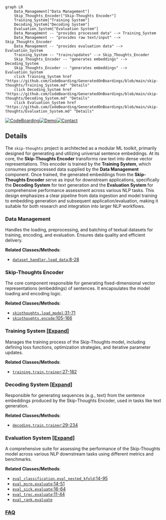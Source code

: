 ```mermaid
graph LR
    Data_Management["Data Management"]
    Skip_Thoughts_Encoder["Skip-Thoughts Encoder"]
    Training_System["Training System"]
    Decoding_System["Decoding System"]
    Evaluation_System["Evaluation System"]
    Data_Management -- "provides processed data" --> Training_System
    Data_Management -- "provides raw text/input" --> Skip_Thoughts_Encoder
    Data_Management -- "provides evaluation data" --> Evaluation_System
    Training_System -- "trains/updates" --> Skip_Thoughts_Encoder
    Skip_Thoughts_Encoder -- "generates embeddings" --> Decoding_System
    Skip_Thoughts_Encoder -- "generates embeddings" --> Evaluation_System
    click Training_System href "https://github.com/CodeBoarding/GeneratedOnBoardings/blob/main/skip-thoughts/Training_System.md" "Details"
    click Decoding_System href "https://github.com/CodeBoarding/GeneratedOnBoardings/blob/main/skip-thoughts/Decoding_System.md" "Details"
    click Evaluation_System href "https://github.com/CodeBoarding/GeneratedOnBoardings/blob/main/skip-thoughts/Evaluation_System.md" "Details"
```

[![CodeBoarding](https://img.shields.io/badge/Generated%20by-CodeBoarding-9cf?style=flat-square)](https://github.com/CodeBoarding/GeneratedOnBoardings)[![Demo](https://img.shields.io/badge/Try%20our-Demo-blue?style=flat-square)](https://www.codeboarding.org/demo)[![Contact](https://img.shields.io/badge/Contact%20us%20-%20contact@codeboarding.org-lightgrey?style=flat-square)](mailto:contact@codeboarding.org)

## Details

The `skip-thoughts` project is architected as a modular ML toolkit, primarily designed for generating and utilizing universal sentence embeddings. At its core, the **Skip-Thoughts Encoder** transforms raw text into dense vector representations. This encoder is trained by the **Training System**, which consumes preprocessed data supplied by the **Data Management** component. Once trained, the generated embeddings from the **Skip-Thoughts Encoder** serve as input for downstream applications, specifically the **Decoding System** for text generation and the **Evaluation System** for comprehensive performance assessment across various NLP tasks. This design emphasizes a clear pipeline from data ingestion and model training to embedding generation and subsequent application/evaluation, making it suitable for both research and integration into larger NLP workflows.

### Data Management
Handles the loading, preprocessing, and batching of textual datasets for training, encoding, and evaluation. Ensures data quality and efficient delivery.


**Related Classes/Methods**:

- <a href="https://github.com/ryankiros/skip-thoughts/blob/master/dataset_handler.py#L8-L28" target="_blank" rel="noopener noreferrer">`dataset_handler.load_data`:8-28</a>


### Skip-Thoughts Encoder
The core component responsible for generating fixed-dimensional vector representations (embeddings) of sentences. It encapsulates the model loading and encoding logic.


**Related Classes/Methods**:

- <a href="https://github.com/ryankiros/skip-thoughts/blob/master/skipthoughts.py#L31-L71" target="_blank" rel="noopener noreferrer">`skipthoughts.load_model`:31-71</a>
- <a href="https://github.com/ryankiros/skip-thoughts/blob/master/skipthoughts.py#L105-L166" target="_blank" rel="noopener noreferrer">`skipthoughts.encode`:105-166</a>


### Training System [[Expand]](./Training_System.md)
Manages the training process of the Skip-Thoughts model, including defining loss functions, optimization strategies, and iterative parameter updates.


**Related Classes/Methods**:

- <a href="https://github.com/ryankiros/skip-thoughts/blob/master/training/train.py#L27-L182" target="_blank" rel="noopener noreferrer">`training.train.trainer`:27-182</a>


### Decoding System [[Expand]](./Decoding_System.md)
Responsible for generating sequences (e.g., text) from the sentence embeddings produced by the Skip-Thoughts Encoder, used in tasks like text generation.


**Related Classes/Methods**:

- <a href="https://github.com/ryankiros/skip-thoughts/blob/master/decoding/train.py#L29-L234" target="_blank" rel="noopener noreferrer">`decoding.train.trainer`:29-234</a>


### Evaluation System [[Expand]](./Evaluation_System.md)
A comprehensive suite for assessing the performance of the Skip-Thoughts model across various NLP downstream tasks using different metrics and benchmarks.


**Related Classes/Methods**:

- <a href="https://github.com/ryankiros/skip-thoughts/blob/master/eval_classification.py#L14-L95" target="_blank" rel="noopener noreferrer">`eval_classification.eval_nested_kfold`:14-95</a>
- <a href="https://github.com/ryankiros/skip-thoughts/blob/master/eval_msrp.py#L14-L51" target="_blank" rel="noopener noreferrer">`eval_msrp.evaluate`:14-51</a>
- <a href="https://github.com/ryankiros/skip-thoughts/blob/master/eval_sick.py#L16-L64" target="_blank" rel="noopener noreferrer">`eval_sick.evaluate`:16-64</a>
- <a href="https://github.com/ryankiros/skip-thoughts/blob/master/eval_trec.py#L11-L44" target="_blank" rel="noopener noreferrer">`eval_trec.evaluate`:11-44</a>
- <a href="https://github.com/ryankiros/skip-thoughts/blob/master/eval_rank.py" target="_blank" rel="noopener noreferrer">`eval_rank.evaluate`</a>




### [FAQ](https://github.com/CodeBoarding/GeneratedOnBoardings/tree/main?tab=readme-ov-file#faq)
